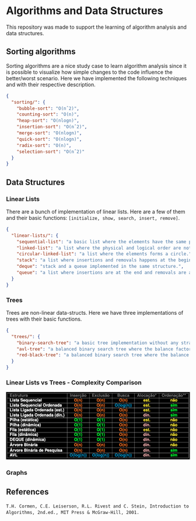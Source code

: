 # Algorithms and Data Structures

This repository was made to support the learning of algorithm analysis and data structures.

## Sorting algorithms

Sorting algorithms are a nice study case to learn algorithm analysis since it is possible to visualize how simple changes to the code influence the better/worst scenario. Here we have implemented the following techniques and with their respective description.

```json
{
  "sorting/": {
    "bubble-sort": "O(nˆ2)",
    "counting-sort": "O(n)",
    "heap-sort": "O(nlogn)",
    "insertion-sort": "O(nˆ2)",
    "merge-sort": "O(nlogn)",
    "quick-sort": "O(nlogn)",
    "radix-sort": "O(n)",
    "selection-sort": "O(nˆ2)"
  }
}
```

## Data Structures

### Linear Lists

There are a bunch of implementation of linear lists. Here are a few of them and their basic functions: `[initialize, show, search, insert, remove]`.

```json
{
  "linear-lists/": {
    "sequential-list": "a basic list where the elements have the same physical and logical order.",
    "linked-list": "a list where the physical and logical order are not the same.",
    "circular-linked-list": "a list where the elements forms a circle.",
    "stack": "a list where insertions and removals happens at the beginning of the structure.",
    "deque": "stack and a queue implemented in the same structure.",
    "queue": "a list where insertions are at the end and removals are at the beginning."
  }
}
```

### Trees

Trees are non-linear data-structs. Here we have three implementations of trees with their basic functions.

```json
{
  "trees/": {
    "binary-search-tree": "a basic tree implementation without any strategy to control the tree imbalance problem caused by insertions or deletions.",
    "avl-tree": "a balanced binary search tree where the balance factor is given by the height of the sub-trees.",
    "red-black-tree": "a balanced binary search tree where the balance factor is that every path from a parent node to a leaf contains the same number of black nodes."
  }
}
```

### Linear Lists vs Trees - Complexity Comparison

![image](/assets/complexity-comparison.png)

### Graphs

## References

`T.H. Cormen, C.E. Leiserson, R.L. Rivest and C. Stein, Introduction to Algorithms, 2nd.ed., MIT Press & McGraw-Hill, 2001.`
